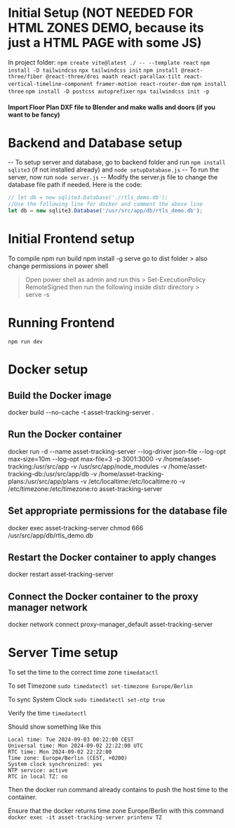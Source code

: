 # Initial Setup  (NOT NEEDED FOR HTML ZONES DEMO, because its just a HTML PAGE with some JS)

In project folder:
`npm create vite@latest ./ -- --template react`
`npm install -D tailwindcss`
`npx tailwindcss init`
`npm install @react-three/fiber @react-three/drei maath react-parallax-tilt react-vertical-timeline-component framer-motion react-router-dom`
`npm install three`
`npm install -D postcss autoprefixer`
`npx tailwindcss init -p`

#### Import Floor Plan DXF file to Blender and make walls and doors (if you want to be fancy)

# Backend and Database setup 

-- To setup server and database, go to backend folder and run `npm install sqlite3` (if not installed already) and `node setupDatabase.js`
-- To run the server, now run `node server.js`
-- Modify the server.js file to change the database file path if needed. Here is the code:

```javascript
// let db = new sqlite3.Database('./rtls_demo.db');
//Use the following line for docker and comment the above line
let db = new sqlite3.Database('/usr/src/app/db/rtls_demo.db');
```

# Initial Frontend setup

To compile 
npm run build
npm install -g serve
go to dist folder  > also change permissions in power shell 
> Open power shell as admin and run this > 
Set-ExecutionPolicy RemoteSigned
then run the following inside distr directory >  
serve -s 

# Running Frontend

`npm run dev`

# Docker setup
## Build the Docker image
docker build --no-cache -t asset-tracking-server .

## Run the Docker container
docker run -d --name asset-tracking-server --log-driver json-file --log-opt max-size=10m --log-opt max-file=3 -p 3001:3000 -v /home/asset-tracking:/usr/src/app -v /usr/src/app/node_modules -v /home/asset-tracking-db:/usr/src/app/db -v /home/asset-tracking-plans:/usr/src/app/plans -v /etc/localtime:/etc/localtime:ro -v /etc/timezone:/etc/timezone:ro asset-tracking-server



## Set appropriate permissions for the database file
docker exec asset-tracking-server chmod 666 /usr/src/app/db/rtls_demo.db

## Restart the Docker container to apply changes
docker restart asset-tracking-server

## Connect the Docker container to the proxy manager network
docker network connect proxy-manager_default asset-tracking-server

# Server Time setup 

To set the time to the correct time zone
`timedatactl` 

To set Timezone
`sudo timedatectl set-timezone Europe/Berlin`

To sync System Clock
`sudo timedatectl set-ntp true`

Verify the time
`timedatectl`

Should show something like this

```
Local time: Tue 2024-09-03 00:22:00 CEST
Universal time: Mon 2024-09-02 22:22:00 UTC
RTC time: Mon 2024-09-02 22:22:00
Time zone: Europe/Berlin (CEST, +0200)
System clock synchronized: yes
NTP service: active
RTC in local TZ: no
```

Then the docker run command already contains to push the host time to the container.

Ensure that the docker returns time zone Europe/Berlin with this command 
`docker exec -it asset-tracking-server printenv TZ`